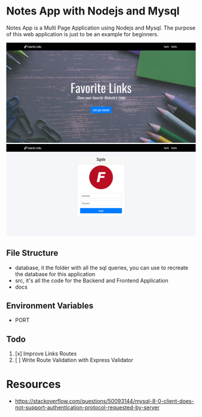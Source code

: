 # Notes App with Nodejs and Mysql
Notes App is a Multi Page Application using Nodejs and Mysql. The purpose of this web application is just to be an example for beginners.

![](docs/screenshot2.png)
![](docs/screenshot.png)

## File Structure
- database, it the folder with all the sql queries, you can use to recreate the database for this application
- src, it's all the code for the Backend and Frontend Application
- docs

## Environment Variables
* PORT


## Todo
1. [x] Improve Links Routes
1. [ ] Write Route Validation with Express Validator

# Resources
* https://stackoverflow.com/questions/50093144/mysql-8-0-client-does-not-support-authentication-protocol-requested-by-server